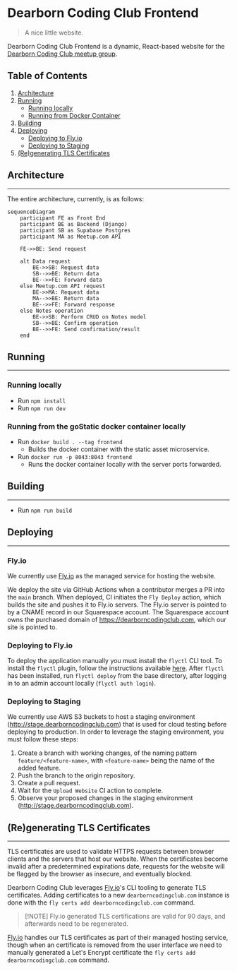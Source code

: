 # Dearborn Coding Club Frontend
> A nice little website.

Dearborn Coding Club Frontend is a dynamic, React-based website for the [Dearborn Coding Club meetup group](https://www.meetup.com/dearborn-coding-club/).

## Table of Contents
1. [Architecture](#architecture)
2. [Running](#running)
    * [Running locally](#running-locally)
    * [Running from Docker Container](#running-from-the-gostatic-docker-container-locally)
3. [Building](#building-locally)
4. [Deploying](#deploying)
    * [Deploying to Fly.io](#deploying-to-flyio)
    * [Deploying to Staging](#deploying-to-staging)
5. [(Re)generating TLS Certificates](#regenerating-tls-certificates)

## Architecture
---

The entire architecture, currently, is as follows:

```mermaid
sequenceDiagram
    participant FE as Front End
    participant BE as Backend (Django)
    participant SB as Supabase Postgres
    participant MA as Meetup.com API
    
    FE->>BE: Send request
    
    alt Data request
        BE->>SB: Request data
        SB-->>BE: Return data
        BE-->>FE: Forward data
    else Meetup.com API request
        BE->>MA: Request data
        MA-->>BE: Return data
        BE-->>FE: Forward response
    else Notes operation
        BE->>SB: Perform CRUD on Notes model
        SB-->>BE: Confirm operation
        BE-->>FE: Send confirmation/result
    end
```

## Running
---

### Running locally
- Run `npm install`
- Run `npm run dev`

### Running from the goStatic docker container locally
- Run `docker build . --tag frontend`
  - Builds the docker container with the static asset microservice.
- Run `docker run -p 8043:8043 frontend`
  - Runs the docker container locally with the server ports forwarded.

## Building
---

- Run `npm run build`

## Deploying
---

### Fly.io


We currently use [Fly.io](https://fly.io) as the managed service for hosting the website.

We deploy the site via GitHub Actions when a contributor merges a PR into the `main` branch. When deployed, CI initiates the `Fly Deploy` action, which builds the site and pushes it to Fly.io servers. The Fly.io server is pointed to by a CNAME record in our Squarespace account. The Squarespace account owns the purchased domain of https://dearborncodingclub.com, which our site is pointed to.
 
 ### Deploying to Fly.io

To deploy the application manually you must install the `flyctl` CLI tool. To install the `flyctl` plugin, follow the instructions available [here](https://fly.io/docs/flyctl/install/).
After `flyctl` has been installed, run `flyctl deploy` from the base directory, after logging in to an admin account locally (`flyctl auth login`).

### Deploying to Staging
We currently use AWS S3 buckets to host a staging environment (http://stage.dearborncodingclub.com) that is used for cloud testing before deploying to production. In order to leverage the staging environment, you must follow these steps:
1. Create a branch with working changes, of the naming pattern `feature/<feature-name>`, with `<feature-name>` being the name of the added feature.
2. Push the branch to the origin repository.
3. Create a pull request.
4. Wait for the `Upload Website` CI action to complete.
5. Observe your proposed changes in the staging environment (http://stage.dearborncodingclub.com).

## (Re)generating TLS Certificates
---

TLS certificates are used to validate HTTPS requests between browser clients and the servers that host our website. When the certificates become invalid after a predetermined expirations date, requests for the website will be flagged by the browser as insecure, and eventually blocked.

Dearborn Coding Club leverages [Fly.io](https://fly.io)'s CLI tooling to generate TLS certificates. Adding certificates to a new `dearborncodingclub.com` instance is done with the `fly certs add dearborncodingclub.com` command. 
>[!NOTE] Fly.io generated TLS certifications are valid for 90 days, and afterwards need to be regenerated.

[Fly.io](https://fly.io) handles our TLS certificates as part of their managed hosting service, though when an certificate is removed from the user interface we need to manually generated a Let's Encrypt certificate the `fly certs add dearborncodingclub.com` command.

